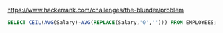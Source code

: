 https://www.hackerrank.com/challenges/the-blunder/problem

```sql
SELECT CEIL(AVG(Salary)-AVG(REPLACE(Salary,'0',''))) FROM EMPLOYEES;
```
